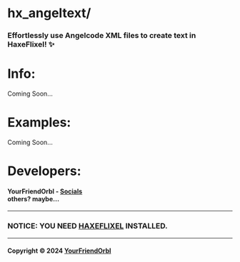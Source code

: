 [///]: <> (Title)
<h1>hx_angeltext/</h1>
<h3>Effortlessly use Angelcode XML files to create text in HaxeFlixel! ✨</h3>

[///]: <> (Info abt it)
<h1>Info:</h1>
<div>Coming Soon...</div>

[///]: <> (Examples sooo like screenshots of it in action and other thingys)
<h1>Examples:</h1>
<div>Coming Soon...</div>

[///]: <> (Developers... Just me :c)
<h1>Developers:</h1>
<h4>
  YourFriendOrbl - <a href="https://yourfriendorbl.carrd.co">Socials</a>
  <br>
  others? maybe...
</h4>

---

<h3>NOTICE: YOU NEED <a href="https://github.com/HaxeFlixel/flixel">HAXEFLIXEL</a> INSTALLED.</h3>

---

[///]: <> (Copyright I guess LOL)
<h4>
  Copyright © 2024 <a href="https://github.com/Hackx2">YourFriendOrbl</a>
</h4>